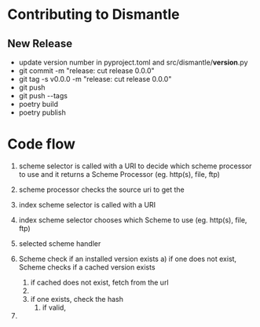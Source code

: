 # Contributing to Dismantle

## New Release

- update version number in pyproject.toml and src/dismantle/__version__.py
- git commit -m "release: cut release 0.0.0"
- git tag -s v0.0.0 -m "release: cut release 0.0.0"
- git push
- git push --tags
- poetry build
- poetry publish

# Code flow

1. scheme selector is called with a URI to decide which scheme processor to use and it returns a Scheme Processor (eg. http(s), file, ftp)
2. scheme processor checks the source uri to get the

3. index scheme selector is called with a URI
4. index scheme selector chooses which Scheme to use (eg. http(s), file, ftp)
5. selected scheme handler

6. Scheme check if an installed version exists
    a) if one does not exist, Scheme checks if a cached version exists
      1. if cached does not exist, fetch from the url
      2.
   1. if one exists, check the hash
      1. if valid,
5.
